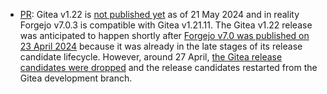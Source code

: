 - [PR](https://codeberg.org/forgejo/forgejo/pulls/3857): Gitea v1.22 is [not published yet](https://github.com/go-gitea/gitea/issues/30731) as of 21 May 2024 and in reality Forgejo v7.0.3 is compatible with Gitea v1.21.11. The Gitea v1.22 release was anticipated to happen shortly after [Forgejo v7.0 was published on 23 April 2024](https://forgejo.org/2024-04-release-v7-0/) because it was already in the late stages of its release candidate lifecycle. However, around 27 April, [the Gitea release candidates were dropped](https://github.com/go-gitea/gitea/issues/30731) and the release candidates restarted from the Gitea development branch.
